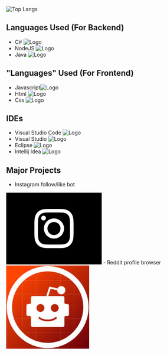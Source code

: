![Top Langs](https://github-readme-stats.vercel.app/api/top-langs/?username=TigranHar&layout=default)

## **Languages Used (For Backend)**
- C# <img src="https://www.avenga.com/wp-content/uploads/2020/11/C-Sharp.png" alt="Logo" width="35" height="20">
- NodeJS  <img src="https://upload.wikimedia.org/wikipedia/commons/thumb/d/d9/Node.js_logo.svg/590px-Node.js_logo.svg.png" alt="Logo" width="30" height="20">
- Java <img src="https://brandslogos.com/wp-content/uploads/images/large/java-logo-1.png" alt="Logo" width="30" height="30">

## **"Languages" Used (For Frontend)**
- Javascript<img src="http://www.acadecap.org/wp-content/uploads/2016/07/Javascript.png" alt="Logo" width="35" height="20">
- Html <img src="https://upload.wikimedia.org/wikipedia/commons/thumb/6/61/HTML5_logo_and_wordmark.svg/1024px-HTML5_logo_and_wordmark.svg.png" alt="Logo" width="22" height="20">
- Css <img src="https://upload.wikimedia.org/wikipedia/commons/thumb/d/d5/CSS3_logo_and_wordmark.svg/1200px-CSS3_logo_and_wordmark.svg.png" alt="Logo" width="16" height="20">

## **IDEs**
- Visual Studio Code <img src="https://upload.wikimedia.org/wikipedia/commons/thumb/9/9a/Visual_Studio_Code_1.35_icon.svg/1200px-Visual_Studio_Code_1.35_icon.svg.png" alt="Logo" width="18" height="20">
- Visual Studio <img src="https://1000logos.net/wp-content/uploads/2020/08/Visual-Studio-Logo.png" alt="Logo" width="30" height="20">
- Eclipse <img src="https://cdn.freebiesupply.com/logos/large/2x/eclipse-11-logo-png-transparent.png" alt="Logo" width="30" height="20">
- Intellij Idea <img src="https://upload.wikimedia.org/wikipedia/commons/9/9c/IntelliJ_IDEA_Icon.svg" alt="Logo" width="30" height="20">

## **Major Projects**
- Instagram follow/like bot
<img src="instagram_dark.png" alt="Logo" width="259" height="194">
- Reddit profile browser
<img src="redditbot.png" alt="Logo" width="225" height="225">
